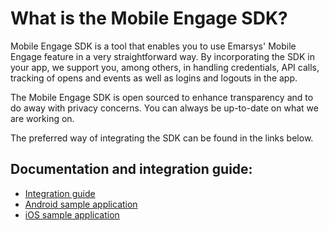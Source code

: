 # What is the Mobile Engage SDK?

Mobile Engage SDK is a tool that enables you to use Emarsys' Mobile Engage feature in a very straightforward way. By incorporating the SDK in your app, we support you, among others, in handling credentials, API calls, tracking of opens and events as well as logins and logouts in the app.

The Mobile Engage SDK is open sourced to enhance transparency and to do away with privacy concerns. You can always be up-to-date on what we are working on.

The preferred way of integrating the SDK can be found in the links below.

## Documentation and integration guide:
* [Integration guide](https://help.emarsys.com/hc/en-us/articles/115002410625)
* [Android sample application](https://github.com/emartech/android-mobile-engage-sample-app)
* [iOS sample application](https://github.com/emartech/ios-mobile-engage-sample-app)
